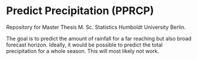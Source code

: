 # Predict Precipitation (PPRCP)

Repository for Master Thesis M. Sc. Statistics Humboldt University Berlin.

The goal is to predict the amount of rainfall for a far reaching but also broad forecast horizon.
Ideally, it would be possible to predict the total precipitation for a whole season.
This will most likely not work.

